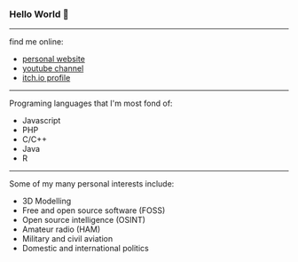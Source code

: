 ### Hello World 👋
<hr>
<div class="row">
    <div class="col-12">
        <p class="display-3">find me online:</p>
    </div>
    <ul>
        <li>
            <div class="col-sm link-wrapper">
                <a href = "http://www.liamosler.ca" class="display-4">personal website</a>
            </div>
        </li>
        <li>
            <div class="col-sm link-wrapper">
                <a class="display-4" href= "https://youtube.com/LiamOsler">youtube channel</a>
            </div>
        </li>
        <li>
            <div class="col-sm link-wrapper">
                <a class="display-4" href= "https://liamosler.itch.io">itch.io profile</a>
            </div>
        </li>
    </ul>
</div>  

<hr>
<div class="row">
    <div class="col-12">
        <p class="display-3">Programing languages that I'm most fond of:</p>
        <ul>
            <li>Javascript</li>
            <li>PHP</li>
            <li>C/C++</li>
            <li>Java</li>
            <li>R</li>
        </ul>
    </div>
</div>

<hr>

<div class="row">
    <div class="col-12">
        <p class="display-3">Some of my many personal interests include:</p>
        <ul>
            <li>3D Modelling</li>
            <li>Free and open source software (FOSS)</li>
            <li>Open source intelligence (OSINT)</li>
            <li>Amateur radio (HAM)</li>
            <li>Military and civil aviation</li>
            <li>Domestic and international politics</li>
        </ul>
        </div>
    </div>
</div>
